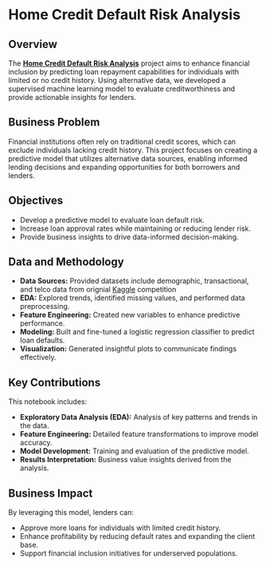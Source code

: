 # Home Credit Default Risk Analysis

## Overview
The [**Home Credit Default Risk Analysis**](https://www.kaggle.com/competitions/home-credit-default-risk) project aims to enhance financial inclusion by predicting loan repayment capabilities for individuals with limited or no credit history. Using alternative data, we developed a supervised machine learning model to evaluate creditworthiness and provide actionable insights for lenders.

## Business Problem
Financial institutions often rely on traditional credit scores, which can exclude individuals lacking credit history. This project focuses on creating a predictive model that utilizes alternative data sources, enabling informed lending decisions and expanding opportunities for both borrowers and lenders.

## Objectives
- Develop a predictive model to evaluate loan default risk.
- Increase loan approval rates while maintaining or reducing lender risk.
- Provide business insights to drive data-informed decision-making.

## Data and Methodology
- **Data Sources:** Provided datasets include demographic, transactional, and telco data from orignial [Kaggle](https://www.kaggle.com/c/home-credit-default-risk/overview) competition 
- **EDA:** Explored trends, identified missing values, and performed data preprocessing.
- **Feature Engineering:** Created new variables to enhance predictive performance.
- **Modeling:** Built and fine-tuned a logistic regression classifier to predict loan defaults.
- **Visualization:** Generated insightful plots to communicate findings effectively.

## Key Contributions
This notebook includes:
- **Exploratory Data Analysis (EDA):** Analysis of key patterns and trends in the data.
- **Feature Engineering:** Detailed feature transformations to improve model accuracy.
- **Model Development:** Training and evaluation of the predictive model.
- **Results Interpretation:** Business value insights derived from the analysis.

## Business Impact
By leveraging this model, lenders can:
- Approve more loans for individuals with limited credit history.
- Enhance profitability by reducing default rates and expanding the client base.
- Support financial inclusion initiatives for underserved populations.


